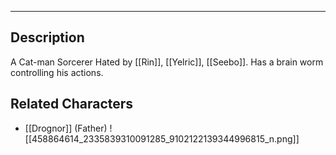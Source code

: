 --------------------------------------------------------------------------------
## Description
A Cat-man Sorcerer
Hated by [[Rin]], [[Yelric]], [[Seebo]]. Has a brain worm controlling his actions.
## Related Characters
* [[Drognor]] (Father)
![[458864614_2335839310091285_9102122139344996815_n.png]]